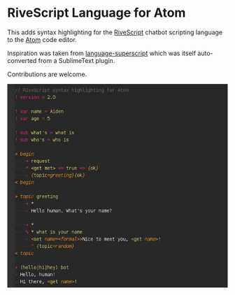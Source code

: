 # RiveScript Language for Atom

This adds syntax highlighting for the [RiveScript](http://www.rivescript.com/)
chatbot scripting language to the [Atom](https://atom.io/) code editor.

Inspiration was taken from [language-superscript](https://github.com/DBozhinovski/language-superscript)
which was itself auto-converted from a SublimeText plugin.

Contributions are welcome.

![Screenshot](https://raw.githubusercontent.com/aichaos/atom-rivescript/master/screenshot.png)
